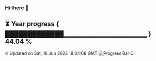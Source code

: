 ### Hi there 👋
⏳ Year progress { █████████████▁▁▁▁▁▁▁▁▁▁▁▁▁▁▁▁▁ } 44.04 %
---
⏰ Updated on Sat, 10 Jun 2023 18:04:08 GMT
![Progress Bar CI](https://github.com/Moyi321/Moyi321/workflows/Progress%20Bar%20CI/badge.svg)
